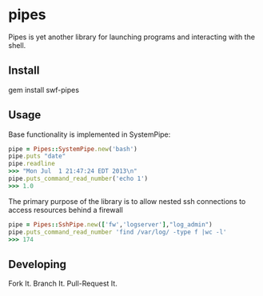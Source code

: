 pipes
=====
Pipes is yet another library for launching programs and interacting with the shell. 

Install
-------
gem install swf-pipes

Usage
-----
Base functionality is implemented in SystemPipe:

```ruby
pipe = Pipes::SystemPipe.new('bash')
pipe.puts "date"
pipe.readline
>>> "Mon Jul  1 21:47:24 EDT 2013\n"
pipe.puts_command_read_number('echo 1')
>>> 1.0
```

The primary purpose of the library is to allow nested ssh connections to access resources behind a firewall
```ruby
pipe = Pipes::SshPipe.new(['fw','logserver'],"log_admin")
pipe.puts_command_read_number 'find /var/log/ -type f |wc -l'
>>> 174
```

Developing
----------
Fork It.
Branch It.
Pull-Request It.
